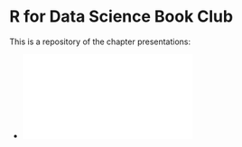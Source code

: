 # R for Data Science Book Club

This is a repository of the chapter presentations:


* ![**Chapter 1 and 2**](r4ds/r4ds-ch1_2.html)
